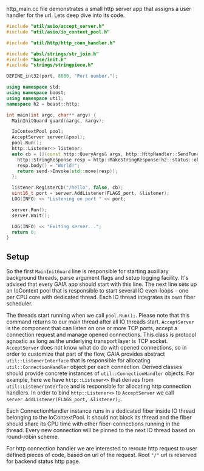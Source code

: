 http_main.cc file demonstrates a small http server app that assigns a user handler
for the url. Lets deep dive into its code.

```cpp
#include "util/asio/accept_server.h"
#include "util/asio/io_context_pool.h"

#include "util/http/http_conn_handler.h"

#include "absl/strings/str_join.h"
#include "base/init.h"
#include "strings/stringpiece.h"

DEFINE_int32(port, 8080, "Port number.");

using namespace std;
using namespace boost;
using namespace util;
namespace h2 = beast::http;

int main(int argc, char** argv) {
  MainInitGuard guard(&argc, &argv);

  IoContextPool pool;
  AcceptServer server(&pool);
  pool.Run();
  http::Listener<> listener;
  auto cb = [](const http::QueryArgs& args, http::HttpHandler::SendFunction* send) {
    http::StringResponse resp = http::MakeStringResponse(h2::status::ok);
    resp.body() = "World!";
    return send->Invoke(std::move(resp));
  };

  listener.RegisterCb("/hello", false, cb);
  uint16_t port = server.AddListener(FLAGS_port, &listener);
  LOG(INFO) << "Listening on port " << port;

  server.Run();
  server.Wait();

  LOG(INFO) << "Exiting server...";
  return 0;
}
```

## Setup
So the first `MainInitGuard` line is responsible for starting auxillary background threads,
parse argument flags and setup logging facility. It's advised that every GAIA app should start
with this line. The next line sets up an IoContext pool that is responsible to start several IO
even-loops - one per CPU core with dedicated thread. Each IO thread integrates its own fiber scheduler.

The threads start running when we call `pool.Run();`. Please note that this command returns to
our main thread after all IO threads start.
`AcceptServer` is the component that can listen on one or more TCP ports, accept a connection request
and manage opened connections. This class is protocol agnostic as long as the underlying
transport layer is TCP socket. `AcceptServer` does not know what do do with opened connections,
so in order to customize that part of the flow, GAIA provides abstract `util::ListenerInterface` that is responsible
for allocating `util::ConnectionHandler` object per each connection.
Derived classes should provide concrete instances of `util::ConnectionHandler` objects. For example,
here we have `http::Listener<>` that derives from `util::ListenerInterface` and is responsible for
allocating http connection handlers. In order to bind `http::Listener<>` to `AcceptServer` we call
`server.AddListener(FLAGS_port, &listener);`.

Each ConnectionHandler instance runs in a dedicated fiber inside IO thread belonging to the IoContextPool.
It should not block its thread and the fiber should share its CPU time with other fiber-connections running
in the thread. Every new connection will be pinned to the next IO thread based on round-robin scheme.

For http connection handler we are interested to reroute http request to user defined pieces of code,
based on url of the request. Root `"/"` url is reserved for backend status http page.



